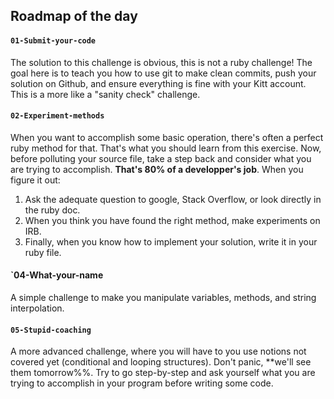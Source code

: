 ## Roadmap of the day

#### `01-Submit-your-code`

The solution to this challenge is obvious, this is not a ruby challenge! The goal here is to teach you how to use git to make clean commits, push your solution on Github, and ensure everything is fine with your Kitt account. This is a more like a "sanity check" challenge.

#### `02-Experiment-methods`

When you want to accomplish some basic operation, there's often a perfect ruby method for that. That's what you should learn from this exercise. Now, before polluting your source file, take a step back and consider what you are trying to accomplish. **That's 80% of a developper's job**. When you figure it out:

1. Ask the adequate question to google, Stack Overflow, or look directly in the ruby doc.
1. When you think you have found the right method, make experiments on IRB.
1. Finally, when you know how to implement your solution, write it in your ruby file.


#### `04-What-your-name

A simple challenge to make you manipulate variables, methods, and string interpolation.

#### `05-Stupid-coaching`

A more advanced challenge, where you will have to you use notions not covered yet (conditional and looping structures). Don't panic, **we'll see them tomorrow%%. Try to go step-by-step and ask yourself what you are trying to accomplish in your program before writing some code.


